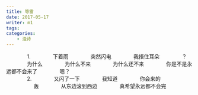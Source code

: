 ```yaml
---
title: 等雷
date: 2017-05-17
writer: m1
tags:
categories:
    - 浊诗
---
```

　　　　1.
　　　　下着雨
　　　　突然闪电
　　　　我捂住耳朵
　　　　？
　　　　为什么
　　　　为什么不来
　　　　为什么还不来
　　　　你是不是永远都不会来了
　　　　嗯？
<br/>
　　　　2.
　　　　又闪了一下
　　　　我知道
　　　　你会来的
　
　　　　轰
　　　　从东边滚到西边
　　　　真希望永远都不会完